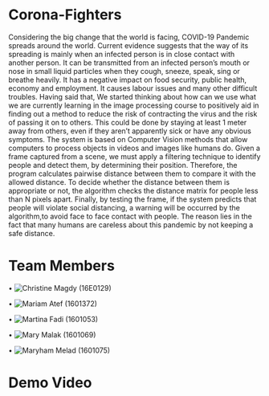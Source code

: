 # Corona-Fighters
Considering the big change that the world is facing, COVID-19 Pandemic spreads around the world.
Current evidence suggests that the way of its spreading is mainly when an infected person is in close contact with another person.
It can be transmitted from an infected person’s mouth or nose in small liquid particles when they cough, sneeze, speak, sing or breathe heavily.
It has a negative impact on food security, public health, economy and employment. It causes labour issues and many other difficult troubles.
Having said that, We started thinking about how can we use what we are currently learning in the image processing course to positively aid in finding out a method to reduce the risk of contracting the virus and the risk of passing it on to others.
This could be done by staying at least 1 meter away from others, even if they aren’t apparently sick or have any obvious symptoms.
The system is based on Computer Vision methods that allow computers to process objects in videos and images like humans do. 
Given a frame captured from a scene, we must apply a filtering technique to identify people and detect them, 
by determining their position. Therefore, the program calculates pairwise distance between them to compare it with the allowed distance. 
To decide whether the distance between them is appropriate or not, the algorithm checks the distance matrix for people less than N pixels apart.
Finally, by testing the frame, if the system predicts that people will violate social distancing, a warning will be occurred by the algorithm,to avoid face to face contact with people. 
The reason lies in the fact that many humans are careless about this pandemic by not keeping a safe distance.


# Team Members

•	![Christine Magdy](https://github.com/ChristineMagdy99) (16E0129)

•	![Mariam Atef](https://github.com/MariamGhaly1) (1601372)

•	![Martina Fadi](https://github.com/tinafadi99) (1601053)

•	![Mary Malak](https://github.com/MaryMalak)  (1601069)

•	![Maryham Melad](https://github.com/maryhammelad) (1601075)


# Demo Video


